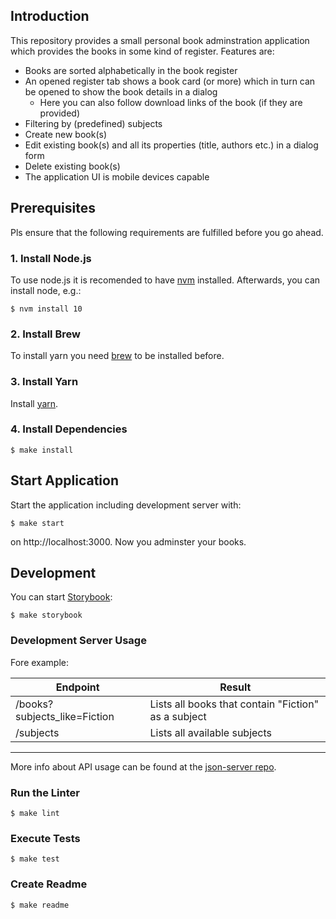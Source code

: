 ## Introduction

This repository provides a small personal book adminstration application which provides the books in some
kind of register. Features are:

- Books are sorted alphabetically in the book register
- An opened register tab shows a book card (or more) which in turn can be opened to show the book details in a dialog
    - Here you can also follow download links of the book (if they are provided)
- Filtering by (predefined) subjects
- Create new book(s)
- Edit existing book(s) and all its properties (title, authors etc.) in a dialog form
- Delete existing book(s)
- The application UI is mobile devices capable

## Prerequisites

Pls ensure that the following requirements are fulfilled before you go ahead.

### 1. Install Node.js

To use node.js it is recomended to have [nvm](https://github.com/nvm-sh/nvm) installed. Afterwards, you can
install node, e.g.:

```text
$ nvm install 10
```

### 2. Install Brew

To install yarn you need [brew](https://brew.sh/) to be installed before.

### 3. Install Yarn

Install [yarn](https://yarnpkg.com/en/docs/install#mac-stable).

### 4. Install Dependencies

```text
$ make install
```

## Start Application

Start the application including development server with:

```text
$ make start
```

on http://localhost:3000. Now you adminster your books.
## Development

You can start [Storybook](https://storybook.js.org/):

```text
$ make storybook
```

### Development Server Usage

Fore example:

| Endpoint                     | Result                                              |
|------------------------------|-----------------------------------------------------|
| /books?subjects_like=Fiction | Lists all books that contain "Fiction" as a subject |
| /subjects                    | Lists all available subjects                        |

---

More info about API usage can be found at the [json-server
repo](https://github.com/typicode/json-server).

### Run the Linter

```text
$ make lint
```

### Execute Tests

```text
$ make test
```

### Create Readme

```text
$ make readme
```

